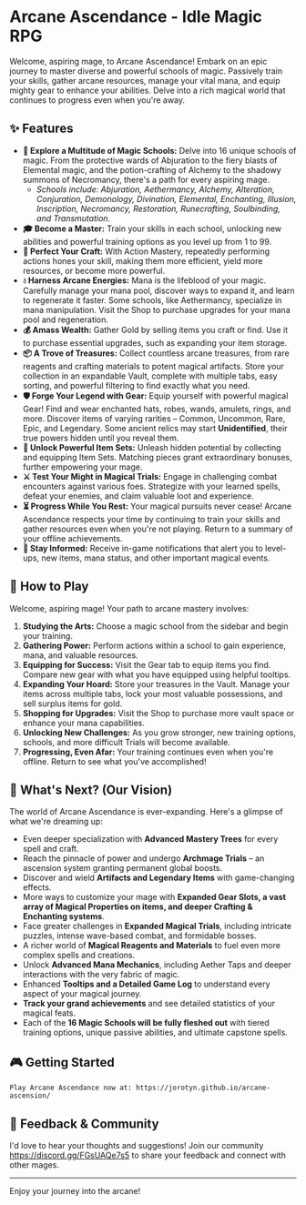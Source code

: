 # Arcane Ascendance - Idle Magic RPG

Welcome, aspiring mage, to Arcane Ascendance! Embark on an epic journey to master diverse and powerful schools of magic. Passively train your skills, gather arcane resources, manage your vital mana, and equip mighty gear to enhance your abilities. Delve into a rich magical world that continues to progress even when you're away.

## ✨ Features

*   **🔮 Explore a Multitude of Magic Schools:** Delve into 16 unique schools of magic. From the protective wards of Abjuration to the fiery blasts of Elemental magic, and the potion-crafting of Alchemy to the shadowy summons of Necromancy, there's a path for every aspiring mage.
    *   *Schools include: Abjuration, Aethermancy, Alchemy, Alteration, Conjuration, Demonology, Divination, Elemental, Enchanting, Illusion, Inscription, Necromancy, Restoration, Runecrafting, Soulbinding, and Transmutation.*
*   **🎓 Become a Master:** Train your skills in each school, unlocking new abilities and powerful training options as you level up from 1 to 99.
*   **🌟 Perfect Your Craft:** With Action Mastery, repeatedly performing actions hones your skill, making them more efficient, yield more resources, or become more powerful.
*   **💧 Harness Arcane Energies:** Mana is the lifeblood of your magic. Carefully manage your mana pool, discover ways to expand it, and learn to regenerate it faster. Some schools, like Aethermancy, specialize in mana manipulation. Visit the Shop to purchase upgrades for your mana pool and regeneration.
*   **💰 Amass Wealth:** Gather Gold by selling items you craft or find. Use it to purchase essential upgrades, such as expanding your item storage.
*   **📦 A Trove of Treasures:** Collect countless arcane treasures, from rare reagents and crafting materials to potent magical artifacts. Store your collection in an expandable Vault, complete with multiple tabs, easy sorting, and powerful filtering to find exactly what you need.
*   **🛡️ Forge Your Legend with Gear:** Equip yourself with powerful magical Gear! Find and wear enchanted hats, robes, wands, amulets, rings, and more. Discover items of varying rarities – Common, Uncommon, Rare, Epic, and Legendary. Some ancient relics may start **Unidentified**, their true powers hidden until you reveal them.
*   **🧩 Unlock Powerful Item Sets:** Unleash hidden potential by collecting and equipping Item Sets. Matching pieces grant extraordinary bonuses, further empowering your mage.
*   **⚔️ Test Your Might in Magical Trials:** Engage in challenging combat encounters against various foes. Strategize with your learned spells, defeat your enemies, and claim valuable loot and experience.
*   **⏳ Progress While You Rest:** Your magical pursuits never cease! Arcane Ascendance respects your time by continuing to train your skills and gather resources even when you're not playing. Return to a summary of your offline achievements.
*   **🔔 Stay Informed:** Receive in-game notifications that alert you to level-ups, new items, mana status, and other important magical events.

## 🚀 How to Play

Welcome, aspiring mage! Your path to arcane mastery involves:

1.  **Studying the Arts:** Choose a magic school from the sidebar and begin your training.
2.  **Gathering Power:** Perform actions within a school to gain experience, mana, and valuable resources.
3.  **Equipping for Success:** Visit the Gear tab to equip items you find. Compare new gear with what you have equipped using helpful tooltips.
4.  **Expanding Your Hoard:** Store your treasures in the Vault. Manage your items across multiple tabs, lock your most valuable possessions, and sell surplus items for gold.
5.  **Shopping for Upgrades:** Visit the Shop to purchase more vault space or enhance your mana capabilities.
6.  **Unlocking New Challenges:** As you grow stronger, new training options, schools, and more difficult Trials will become available.
7.  **Progressing, Even Afar:** Your training continues even when you're offline. Return to see what you've accomplished!

## 🌟 What's Next? (Our Vision)

The world of Arcane Ascendance is ever-expanding. Here's a glimpse of what we're dreaming up:

*   Even deeper specialization with **Advanced Mastery Trees** for every spell and craft.
*   Reach the pinnacle of power and undergo **Archmage Trials** – an ascension system granting permanent global boosts.
*   Discover and wield **Artifacts and Legendary Items** with game-changing effects.
*   More ways to customize your mage with **Expanded Gear Slots, a vast array of Magical Properties on items, and deeper Crafting & Enchanting systems**.
*   Face greater challenges in **Expanded Magical Trials**, including intricate puzzles, intense wave-based combat, and formidable bosses.
*   A richer world of **Magical Reagents and Materials** to fuel even more complex spells and creations.
*   Unlock **Advanced Mana Mechanics**, including Aether Taps and deeper interactions with the very fabric of magic.
*   Enhanced **Tooltips and a Detailed Game Log** to understand every aspect of your magical journey.
*   **Track your grand achievements** and see detailed statistics of your magical feats.
*   Each of the **16 Magic Schools will be fully fleshed out** with tiered training options, unique passive abilities, and ultimate capstone spells.

## 🎮 Getting Started

    Play Arcane Ascendance now at: https://jorotyn.github.io/arcane-ascension/

## 💬 Feedback & Community

I'd love to hear your thoughts and suggestions! Join our community https://discord.gg/FGsUAQe7s5 to share your feedback and connect with other mages.

---

Enjoy your journey into the arcane!